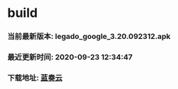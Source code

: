 # build

### 当前最新版本: legado_google_3.20.092312.apk
### 最近更新时间: 2020-09-23 12:34:47
### 下载地址: [蓝奏云](https://wwa.lanzous.com/b0d8bblej)

